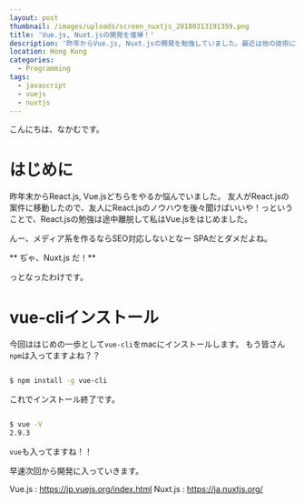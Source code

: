 ```yaml
---
layout: post
thumbnail: /images/uploads/screen_nuxtjs_20180313191359.png
title: 'Vue.js, Nuxt.jsの開発を復帰！'
description: '昨年からVue.js, Nuxt.jsの開発を勉強していました。最近は他の技術に浮気していたので改めてはじめます。'
location: Hong Kong
categories:
  - Programming
tags:
  - javascript
  - vuejs
  - nuxtjs
---
```

こんにちは、なかむです。

# はじめに

昨年末からReact.js, Vue.jsどちらをやるか悩んでいました。
友人がReact.jsの案件に移動したので、友人にReact.jsのノウハウを後々聞けばいいや！っということで、React.jsの勉強は途中離脱して私はVue.jsをはじめました。

んー、メディア系を作るならSEO対応しないとなー
SPAだとダメだよね。

** ぢゃ、Nuxt.js だ！**

っとなったわけです。

# vue-cliインストール
今回ははじめの一歩として`vue-cli`をmacにインストールします。
もう皆さん`npm`は入ってますよね？？

```bash

$ npm install -g vue-cli

```

これでインストール終了です。

```bash

$ vue -V
2.9.3

```

`vue`も入ってますね！！

早速次回から開発に入っていきます。

Vue.js : <https://jp.vuejs.org/index.html>
Nuxt.js : <https://ja.nuxtjs.org/>
